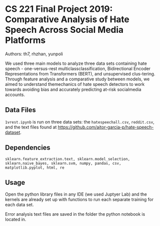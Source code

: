 # CS 221 Final Project 2019: Comparative Analysis of Hate Speech Across Social Media Platforms
Authors: th7, rhzhan, yunpoli

We used three main models to analyze three data sets containing hate speech - one-versus-rest multiclassclassification,  Bidirectional  Encoder  Representations  from  Transformers  (BERT),  and  unsupervised  clus-tering.   Through  feature  analysis  and  a  comparative  study  between  models,  we  aimed  to  understand  themechanics of hate speech detectors to work towards avoiding bias and accurately predicting at-risk socialmedia accounts.

## Data Files
`1vrest.ipynb` is run on three data sets: the `hatespeechall.csv`, `reddit.csv`, and the text files found at https://github.com/aitor-garcia-p/hate-speech-dataset.

## Dependencies
```
sklearn.feature_extraction.text, sklearn.model_selection, sklearn.naive_bayes, sklearn.svm, numpy, pandas, csv, matplotlib.pyplot, html, re
```

## Usage
Open the python library files in any IDE (we used Juptyer Lab) and the kernels are already set up with functions to run each separate training for each data set.

Error analysis text files are saved in the folder the python notebook is located in.
